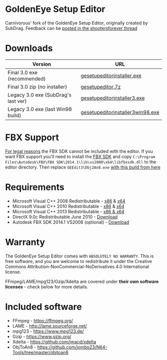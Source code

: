 # GoldenEye Setup Editor
Carnivorous' fork of the GoldenEye Setup Editor, originally created by SubDrag. Feedback can be [posted in the shootersforever thread](http://www.shootersforever.com/forums_message_boards/viewtopic.php?t=4284)

# Downloads
| Version | URL |
| --------------------------- | ----------- |
| Final 3.0 exe (recommended) | [gesetupeditorinstaller.exe](https://github.com/carnivoroussociety/GoldEditor/releases/download/3.0/gesetupeditorinstaller.exe) |
| Final 3.0 zip (no installer) | [gesetupeditor.7z](https://github.com/carnivoroussociety/GoldEditor/releases/download/3.0/gesetupeditor.7z) |
| Legacy 3.0 exe (SubDrag's last ver) | [gesetupeditorinstaller3.exe](https://github.com/carnivoroussociety/GoldEditor/releases/download/Legacy/gesetupeditorinstaller3.exe) |
| Legacy 3.0 exe (last Win98 build) | [gesetupeditorinstaller3win98.exe](https://github.com/carnivoroussociety/GoldEditor/releases/download/Legacy/gesetupeditorinstaller3win98.exe) |

# FBX Support
[For legal reasons](https://forums.autodesk.com/t5/fbx-forum/fbx-sdk-faq/td-p/4165297) the FBX SDK cannot be included with the editor. If you want FBX support you'll need to install the [FBX SDK](http://images.autodesk.com/adsk/files/fbx20141_fbxsdk_vs2008_win.exe) and copy `C:\Program Files\Autodesk\FBX\FBX SDK\2014.1\lib\vs2008\x64\libfbxsdk.dll` to the editor directory. Then replace `GEEdit3\Obj2An8.exe` [with this build from here](https://github.com/jombo23/N64-Tools/raw/master/objtoan8/bin/x64/Release/ObjToAn8.exe)

# Requirements
* Microsoft Visual C++ 2008 Redistributable - [x86](https://www.microsoft.com/en-us/download/details.aspx?id=29) & [x64](https://www.microsoft.com/en-us/download/details.aspx?id=15336)
* Microsoft Visual C++ 2010 Redistributable - [x86](https://www.microsoft.com/en-us/download/details.aspx?id=5555) & [x64](https://www.microsoft.com/en-us/download/details.aspx?id=14632)
* Microsoft Visual C++ 2013 Redistributable - [x86 & x64](https://www.microsoft.com/en-us/download/details.aspx?id=40784)
* DirectX 9.0c Redistributable June 2010 - [Download](https://www.microsoft.com/en-us/download/details.aspx?id=8109)
* Autodesk FBX SDK 2014.1 VS2008 (optional) - [Download](http://images.autodesk.com/adsk/files/fbx20141_fbxsdk_vs2008_win.exe)

# Warranty
The GoldenEye Setup Editor comes with `ABSOLUTELY NO WARRANTY`.
This is free software, and you are welcome to redistribute it under the Creative Commons Attribution-NonCommercial-NoDerivatives 4.0 International license.

FFmpeg/LAME/mpg123/Gzip/Xdelta are covered under __their own software licenses__ - check below for more details.

# Included software
* FFmpeg - https://ffmpeg.org/
* LAME - http://lame.sourceforge.net/
* mpg123 - https://www.mpg123.de/
* Gzip - https://www.gzip.org/
* Xdelta - https://github.com/jmacd/xdelta
* ObjToAn8 - https://github.com/jombo23/N64-Tools/tree/master/objtoan8
